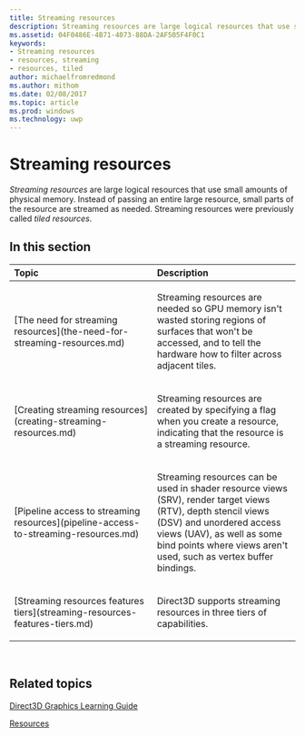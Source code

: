 ```yaml
---
title: Streaming resources
description: Streaming resources are large logical resources that use small amounts of physical memory. Instead of passing an entire large resource, small parts of the resource are streamed as needed. Streaming resources were previously called tiled resources.
ms.assetid: 04F0486E-4B71-4073-88DA-2AF505F4F0C1
keywords:
- Streaming resources
- resources, streaming
- resources, tiled
author: michaelfromredmond
ms.author: mithom
ms.date: 02/08/2017
ms.topic: article
ms.prod: windows
ms.technology: uwp
---
```


# Streaming resources


*Streaming resources* are large logical resources that use small amounts of physical memory. Instead of passing an entire large resource, small parts of the resource are streamed as needed. Streaming resources were previously called *tiled resources*.

## <span id="in-this-section"></span>In this section


<table>
<colgroup>
<col width="50%" />
<col width="50%" />
</colgroup>
<thead>
<tr class="header">
<th align="left">Topic</th>
<th align="left">Description</th>
</tr>
</thead>
<tbody>
<tr class="odd">
<td align="left"><p>[The need for streaming resources](the-need-for-streaming-resources.md)</p></td>
<td align="left"><p>Streaming resources are needed so GPU memory isn't wasted storing regions of surfaces that won't be accessed, and to tell the hardware how to filter across adjacent tiles.</p></td>
</tr>
<tr class="even">
<td align="left"><p>[Creating streaming resources](creating-streaming-resources.md)</p></td>
<td align="left"><p>Streaming resources are created by specifying a flag when you create a resource, indicating that the resource is a streaming resource.</p></td>
</tr>
<tr class="odd">
<td align="left"><p>[Pipeline access to streaming resources](pipeline-access-to-streaming-resources.md)</p></td>
<td align="left"><p>Streaming resources can be used in shader resource views (SRV), render target views (RTV), depth stencil views (DSV) and unordered access views (UAV), as well as some bind points where views aren't used, such as vertex buffer bindings.</p></td>
</tr>
<tr class="even">
<td align="left"><p>[Streaming resources features tiers](streaming-resources-features-tiers.md)</p></td>
<td align="left"><p>Direct3D supports streaming resources in three tiers of capabilities.</p></td>
</tr>
</tbody>
</table>

 

## <span id="related-topics"></span>Related topics


[Direct3D Graphics Learning Guide](index.md)

[Resources](resources.md)

 

 




